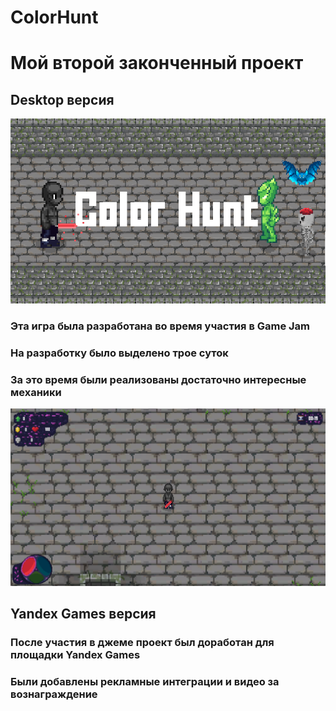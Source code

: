 # ColorHunt
<h1>Мой второй законченный проект</h1>
<h2>Desktop версия</h2>
<img src = /GitImage/BG.png></img>
<h3>Эта игра была разработана во время участия в Game Jam</h3>
<h3>На разработку было выделено трое суток</h3>
<h3>За это время были реализованы достаточно интересные механики</h3>
<img src = /GitImage/S1.png></img>
<h2>Yandex Games версия</h2>
<h3>После участия в джеме проект был доработан для площадки Yandex Games</h3>
<h3>Были добавлены рекламные интеграции и видео за вознаграждение</h3>

